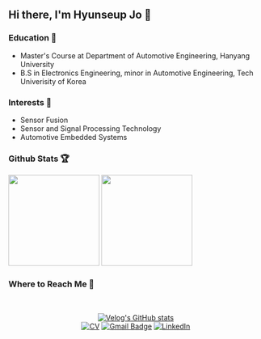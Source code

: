 ## Hi there, I'm Hyunseup Jo 🚗

### Education 📘
- Master's Course at Department of Automotive Engineering, Hanyang University   
- B.S in Electronics Engineering, minor in Automotive Engineering, Tech Univerisity of Korea         

### Interests 🔭
- Sensor Fusion  
- Sensor and Signal Processing Technology
- Automotive Embedded Systems

### Github Stats 🏆
<p align="left">
<img height="180em" src="https://github-readme-stats.vercel.app/api?username=soup1997&theme=dark&show_icons=true"/>
<img height="180em" src="https://github-readme-stats.vercel.app/api/top-langs?username=soup1997&theme=dark&show_icons=true&locale=en&layout=compact"/>
</p>

### Where to Reach Me 📌
<div align="center">
  <br>    
  
  [![Velog's GitHub stats](https://velog-readme-stats.vercel.app/api/badge?name=soup1997)](https://velog.io/@soup1997)   
  [![CV](https://img.shields.io/badge/-CV-orange?style=flat-square&logo=github&link=https://davinci-ai.tistory.com/)](https://github.com/soup1997/Hyunseup-Jo-CV/blob/origin/HyunseupJo_CV.pdf)
  [![Gmail Badge](https://img.shields.io/badge/Gmail-d14836?style=flat-square&logo=Gmail&logoColor=white&link=mailto:hyunseup0815@gmail.com)](mailto:hyunseup0815@gmail.com)
  [![LinkedIn](https://img.shields.io/badge/-LinkedIn-0077b5?style=round-square&logo=linkedin&logoColor=white&link=https://www.linkedin.com/in/%ED%98%84%EC%8A%B5-%EC%A1%B0-529821255/)](https://www.linkedin.com/in/%ED%98%84%EC%8A%B5-%EC%A1%B0-529821255/)
  
  </br>
</div>
<!-- **soup1997/soup1997** is a ✨ _special_ ✨ repository because its `README.md` (this file) appears on your GitHub profile.

Here are some ideas to get you started:

- 🔭 I’m currently working on ...
- 🌱 I’m currently learning ...
- 👯 I’m looking to collaborate on ...
- 🤔 I’m looking for help with ...
- 💬 Ask me about ...
- 📫 How to reach me: ...
- 😄 Pronouns: ...
- ⚡ Fun fact: ...
-->
